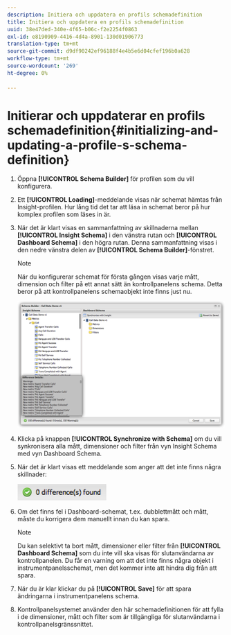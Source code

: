 ```yaml
---
description: Initiera och uppdatera en profils schemadefinition
title: Initiera och uppdatera en profils schemadefinition
uuid: 38e47ded-340e-4f65-b06c-f2e2254f0863
exl-id: e8190909-4416-4d4a-8901-130d01906773
translation-type: tm+mt
source-git-commit: d9df90242ef96188f4e4b5e6d04cfef196b0a628
workflow-type: tm+mt
source-wordcount: '269'
ht-degree: 0%

---
```


# Initierar och uppdaterar en profils schemadefinition{#initializing-and-updating-a-profile-s-schema-definition}

1. Öppna **[!UICONTROL Schema Builder]** för profilen som du vill konfigurera.
1. Ett **[!UICONTROL Loading]**-meddelande visas när schemat hämtas från Insight-profilen. Hur lång tid det tar att läsa in schemat beror på hur komplex profilen som läses in är.
1. När det är klart visas en sammanfattning av skillnaderna mellan **[!UICONTROL Insight Schema]** i den vänstra rutan och **[!UICONTROL Dashboard Schema]** i den högra rutan. Denna sammanfattning visas i den nedre vänstra delen av **[!UICONTROL Schema Builder]**-fönstret.

   >[!NOTE]
   >
   >När du konfigurerar schemat för första gången visas varje mått, dimension och filter på ett annat sätt än kontrollpanelens schema. Detta beror på att kontrollpanelens schemaobjekt inte finns just nu.

   ![](assets/schema_builder2.png)

1. Klicka på knappen **[!UICONTROL Synchronize with Schema]** om du vill synkronisera alla mått, dimensioner och filter från vyn Insight Schema med vyn Dashboard Schema.
1. När det är klart visas ett meddelande som anger att det inte finns några skillnader:

   ![](assets/diff_found.png)

1. Om det finns fel i Dashboard-schemat, t.ex. dubblettmått och mått, måste du korrigera dem manuellt innan du kan spara.

   >[!NOTE]
   >
   >Du kan selektivt ta bort mått, dimensioner eller filter från **[!UICONTROL Dashboard Schema]** som du inte vill ska visas för slutanvändarna av kontrollpanelen. Du får en varning om att det inte finns några objekt i instrumentpanelsschemat, men det kommer inte att hindra dig från att spara.

1. När du är klar klickar du på **[!UICONTROL Save]** för att spara ändringarna i instrumentpanelens schema.
1. Kontrollpanelsystemet använder den här schemadefinitionen för att fylla i de dimensioner, mått och filter som är tillgängliga för slutanvändarna i kontrollpanelsgränssnittet.
